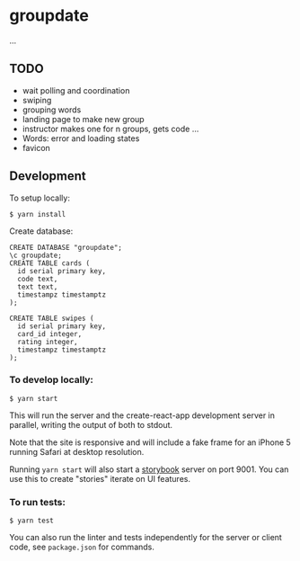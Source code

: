 # groupdate

...
## TODO
- wait polling and coordination
- swiping
- grouping words
- landing page to make new group
- instructor makes one for n groups, gets code
...
- Words: error and loading states
- favicon


## Development
To setup locally:
```
$ yarn install
```

Create database:
```
CREATE DATABASE "groupdate";
\c groupdate;
CREATE TABLE cards (
  id serial primary key,
  code text,
  text text,
  timestampz timestamptz
);

CREATE TABLE swipes (
  id serial primary key,
  card_id integer,
  rating integer,
  timestampz timestamptz
);
```

### To develop locally:
```
$ yarn start
```

This will run the server and the create-react-app development server in parallel, writing the output of both to stdout.

Note that the site is responsive and will include a fake frame for an iPhone 5 running Safari at desktop resolution.

Running `yarn start` will also start a [storybook](https://github.com/storybooks/storybook) server on port 9001.  You can use this to create "stories" iterate on UI features.


### To run tests:
```
$ yarn test
```

You can also run the linter and tests independently for the server or client code, see `package.json` for commands.
